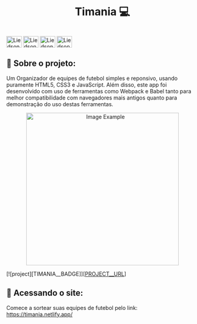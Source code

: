 <h1 align="center" style="font-weight: bold;">Timania 💻</h1>

<div style="display: inline-block" ><br>
    <img align="center" alt="Liedson-Js" height="30" width="40" src="https://cdn.jsdelivr.net/gh/devicons/devicon@latest/icons/javascript/javascript-original.svg" />
    <img align="center" alt="Liedson-html5" height="30" width="40" src="https://cdn.jsdelivr.net/gh/devicons/devicon@latest/icons/html5/html5-original.svg" />
    <img align="center" alt="Liedson-css3" height="30" width="40" src="https://cdn.jsdelivr.net/gh/devicons/devicon@latest/icons/css3/css3-original.svg" />
    <img align="center" alt="Liedson-python" height="30" width="40" src="https://cdn.jsdelivr.net/gh/devicons/devicon@latest/icons/webpack/webpack-original.svg" />
</div>
<br>

<h2 id="started">📌 Sobre o projeto:</h2>

Um Organizador de equipes de futebol simples e reponsivo, usando puramente HTML5, CSS3 e JavaScript. Além disso, este app foi desenvolvido com uso de ferramentas como Webpack e Babel tanto para melhor compatibilidade com navegadores mais antigos quanto para demonstração do uso destas ferramentas. 

<p align="center">
    <img src="./assets/img/Captura de Tela 2025-09-06 às 21.29.07.png" alt="Image Example" width="400px">
</p>



[![project][TIMANIA__BADGE]][[PROJECT__URL](https://timania.netlify.app/)]

<h2 id="started">🚀 Acessando o site:</h2>

Comece a sortear suas equipes de futebol pelo link: 
https://timania.netlify.app/

